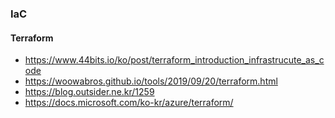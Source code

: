 ### IaC
#### Terraform
 * https://www.44bits.io/ko/post/terraform_introduction_infrastrucute_as_code
 * https://woowabros.github.io/tools/2019/09/20/terraform.html
 * https://blog.outsider.ne.kr/1259
 * https://docs.microsoft.com/ko-kr/azure/terraform/
